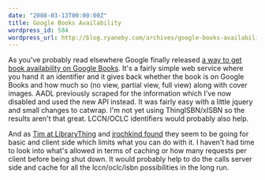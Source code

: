 ```yaml
---
date: "2008-03-13T00:00:00Z"
title: Google Books Availability
wordpress_id: 584
wordpress_url: http://blog.ryaneby.com/archives/google-books-availability/
---
```

As you've probably read elsewhere Google finally released <a href="http://booksearch.blogspot.com/2008/03/preview-books-anywhere-with-new-google.html">a way to get book availability on Google Books</a>. It's a fairly simple web service where you hand it an identifier and it gives back whether the book is on Google Books and how much so (no view, partial view, full view) along with cover images. AADL previously scraped for the information which I've now disabled and used the new API instead. It was fairly easy with a little jquery and small changes to catwrap. I'm not yet using ThingISBN/xISBN so the results aren't that great. LCCN/OCLC identifiers would probably also help.

And as <a href="http://www.librarything.com/blog/2008/03/google-books-in-librarything.php">Tim at LibraryThing</a> and <a href="http://bibwild.wordpress.com/2008/03/13/google-book-search-api/">jrochkind found</a> they seem to be going for basic and client side which limits what you can do with it. I haven't had time to look into what's allowed in terms of caching or how many requests per client before being shut down. It would probably help to do the calls server side and cache for all the lccn/oclc/isbn possibilities in the long run.
